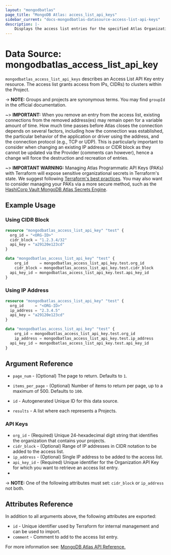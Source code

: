 ```yaml
---
layout: "mongodbatlas"
page_title: "MongoDB Atlas: access_list_api_keys"
sidebar_current: "docs-mongodbatlas-datasource-access-list-api-keys"
description: |-
    Displays the access list entries for the specified Atlas Organization API Key. Atlas resources require that all API requests originate from IP addresses on the API access list.
---
```


# Data Source: mongodbatlas_access_list_api_key

`mongodbatlas_access_list_api_keys` describes an Access List API Key entry resource. The access list grants access from IPs, CIDRs) to clusters within the Project.

-> **NOTE:** Groups and projects are synonymous terms. You may find `groupId` in the official documentation.

~> **IMPORTANT:**
When you remove an entry from the access list, existing connections from the removed address(es) may remain open for a variable amount of time. How much time passes before Atlas closes the connection depends on several factors, including how the connection was established, the particular behavior of the application or driver using the address, and the connection protocol (e.g., TCP or UDP). This is particularly important to consider when changing an existing IP address or CIDR block as they cannot be updated via the Provider (comments can however), hence a change will force the destruction and recreation of entries.   

~> **IMPORTANT WARNING:** Managing Atlas Programmatic API Keys (PAKs) with Terraform will expose sensitive organizational secrets in Terraform's state. We suggest following [Terraform's best practices](https://developer.hashicorp.com/terraform/language/state/sensitive-data). You may also want to consider managing your PAKs via a more secure method, such as the [HashiCorp Vault MongoDB Atlas Secrets Engine](https://developer.hashicorp.com/vault/docs/secrets/mongodbatlas).

## Example Usage

### Using CIDR Block
```terraform
resource "mongodbatlas_access_list_api_key" "test" {
  org_id = "<ORG-ID>"
  cidr_block = "1.2.3.4/32"
  api_key = "a29120e123cd"
}

data "mongodbatlas_access_list_api_key" "test" {
	org_id     = mongodbatlas_access_list_api_key.test.org_id
	cidr_block = mongodbatlas_access_list_api_key.test.cidr_block
  api_key_id = mongodbatlas_access_list_api_key.test.api_key_id
}
```

### Using IP Address
```terraform
resource "mongodbatlas_access_list_api_key" "test" {
  org_id     = "<ORG-ID>"
  ip_address = "2.3.4.5"
  api_key = "a29120e123cd"
}

data "mongodbatlas_access_list_api_key" "test" {
	org_id = mongodbatlas_access_list_api_key.test.org_id
	ip_address = mongodbatlas_access_list_api_key.test.ip_address
  api_key_id = mongodbatlas_access_list_api_key.test.api_key_id
}
```


## Argument Reference

* `page_num` - (Optional)  	The page to return. Defaults to `1`.
* `items_per_page` - (Optional) Number of items to return per page, up to a maximum of 500. Defaults to `100`.

* `id` - Autogenerated Unique ID for this data source.
* `results` - A list where each represents a Projects.

### API Keys
* `org_id` - (Required) Unique 24-hexadecimal digit string that identifies the organization that contains your projects.
* `cidr_block` - (Optional) Range of IP addresses in CIDR notation to be added to the access list.
* `ip_address` - (Optional) Single IP address to be added to the access list.
* `api_key_id` - (Required) Unique identifier for the Organization API Key for which you want to retrieve an access list entry.
* 
-> **NOTE:** One of the following attributes must set: `cidr_block`  or `ip_address` not both.

## Attributes Reference

In addition to all arguments above, the following attributes are exported:

* `id` - Unique identifier used by Terraform for internal management and can be used to import.
* `comment` - Comment to add to the access list entry.

For more information see: [MongoDB Atlas API Reference.](https://www.mongodb.com/docs/atlas/reference/api-resources-spec/#tag/Programmatic-API-Keys/operation/listApiKeyAccessListsEntries)
